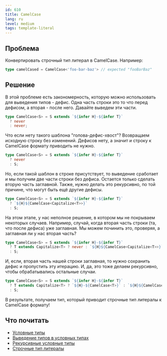 ```yaml
---
id: 610
title: CamelCase
lang: ru
level: medium
tags: template-literal
---
```


## Проблема

Конвертировать строчный тип литерал в CamelCase.
Например:

```typescript
type camelCased = CamelCase<'foo-bar-baz'> // expected "fooBarBaz"
```

## Решение

В этой проблеме есть закономерность, которую можно использовать для выведения типов - дефис.
Одна часть строки это то что перед дефисом, а вторая - после него.
Давайте выведем эти части.

```typescript
type CamelCase<S> = S extends `${infer H}-${infer T}`
  ? never
  : never;
```

Что если нету такого шаблона "голова-дефис-хвост"?
Возвращаем исходную строку без изменений.
Дефисов нету, а значит и строку к CamelCase формату приводить не нужно.

```typescript
type CamelCase<S> = S extends `${infer H}-${infer T}`
  ? never
  : S;
```

Но, если такой шаблон в строке присутствует, то выведение сработает и мы получим две части строки без дефиса.
Остается только сделать вторую часть заглавной.
Также, нужно делать это рекурсивно, по той причине, что могут быть ещё другие дефисы.

```typescript
type CamelCase<S> = S extends `${infer H}-${infer T}`
  ? `${H}${CamelCase<Capitalize<T>>}`
  : S;
```

На этом этапе, у нас неполное решение, в котором мы не покрываем некоторых случаев.
Например, случай, когда вторая часть строки (та, что после дефиса) уже заглавная.
Мы можем починить это, проверяя, а заглавная ли у нас вторая часть?

```typescript
type CamelCase<S> = S extends `${infer H}-${infer T}`
  ? T extends Capitalize<T> ? never : `${H}${CamelCase<Capitalize<T>>}`
  : S;
```

И, если, вторая часть нашей строки заглавная, то нужно сохранить дефис и пропустить эту итерацию.
И, да, это тоже делаем рекурсивно, чтобы обрабатывались остальные случаи.

```typescript
type CamelCase<S> = S extends `${infer H}-${infer T}`
  ? T extends Capitalize<T> ? `${H}-${CamelCase<T>}` : `${H}${CamelCase<Capitalize<T>>}`
  : S;
```

В результате, получаем тип, который приводит строчные тип литералы к CamelCase формату!

## Что почитать

- [Условные типы](https://www.typescriptlang.org/docs/handbook/2/conditional-types.html)
- [Выведение типов в условных типах](https://www.typescriptlang.org/docs/handbook/advanced-types.html#type-inference-in-conditional-types)
- [Рекурсивные условные типы](https://www.typescriptlang.org/docs/handbook/release-notes/typescript-4-1.html#recursive-conditional-types)
- [Строчные тип литералы](https://www.typescriptlang.org/docs/handbook/release-notes/typescript-4-1.html#template-literal-types)
